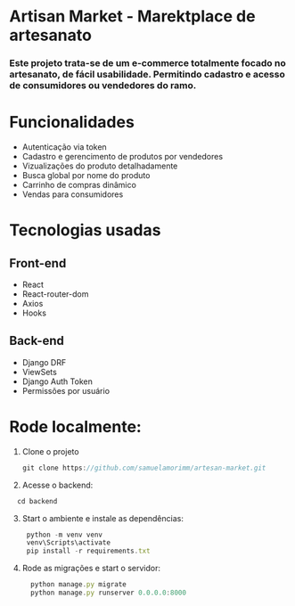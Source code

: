 # Artisan Market - Marektplace de artesanato

### Este projeto trata-se de um e-commerce totalmente focado no artesanato, de fácil usabilidade. Permitindo cadastro e acesso de consumidores ou vendedores do ramo.

# Funcionalidades
- Autenticação via token
- Cadastro e gerencimento de produtos por vendedores
- Vizualizações do produto detalhadamente
- Busca global por nome do produto
- Carrinho de compras dinâmico
- Vendas para consumidores

# Tecnologias usadas

## Front-end
- React
- React-router-dom
- Axios
- Hooks

## Back-end
- Django DRF
- ViewSets
- Django Auth Token
- Permissões por usuário

# Rode localmente:

 1. Clone o projeto
    
    ```js
    git clone https://github.com/samuelamorimm/artesan-market.git
    ```

2. Acesse o backend:

  ```js
    cd backend
  ```

3. Start o ambiente e instale as dependências:

   ```js
    python -m venv venv
    venv\Scripts\activate
    pip install -r requirements.txt
   ```
   
4. Rode as migrações e start o servidor:

    ```js
      python manage.py migrate
      python manage.py runserver 0.0.0.0:8000
    ```



